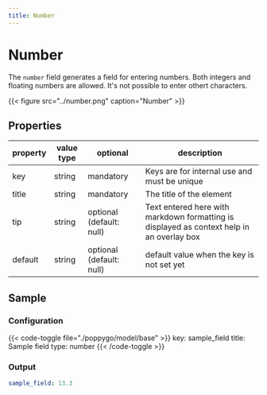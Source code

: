 ```yaml
---
title: Number
---
```


# Number

The `number` field generates a field for entering numbers. Both integers and
floating numbers are allowed. It's not possible to enter othert characters.

{{< figure src="../number.png" caption="Number" >}}

## Properties

| property | value type | optional                 | description                                                                               |
|----------|------------|--------------------------|-------------------------------------------------------------------------------------------|
| key      | string     | mandatory                | Keys are for internal use and must be unique                                              |
| title    | string     | mandatory                | The title of the element                                                                  |
| tip      | string     | optional (default: null) | Text entered here with markdown formatting is displayed as context help in an overlay box |
| default  | string     | optional (default: null) | default value when the key is not set yet                                                 |


## Sample

### Configuration

{{< code-toggle file="./poppygo/model/base" >}}
key: sample_field
title: Sample field
type: number
{{< /code-toggle >}}

### Output

```yaml
sample_field: 13.3
```
